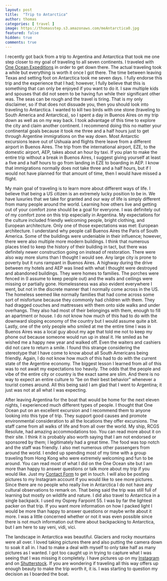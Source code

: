 ```yaml
---
layout: post
title:  "Trip to Antarctica"
author: thomas
categories: [ travel ]
image: https://thomasstep.s3.amazonaws.com/meAntarctica0.jpg
featured: false
hidden: true
comments: true
---
```

I recently got back from a trip to Argentina and Antarctica that took me one step closer to my goal of traveling to all seven continents. I traveled with [One Ocean Expeditions](https://www.oneoceanexpeditions.com/) in order to get down there. The actual traveling took a while but everything is worth it once I got there. The time between leaving Texas and setting foot on Antarctica took me seven days. I fully endorse this trip and the experience that I had; however, I fully believe that this is something that can only be enjoyed if you want to do it. I saw multiple kids and spouses that did not seem to be having fun while their significant other was. The seas can be rough and the travel is tiring. That is my only disclaimer, so if that does not dissuade you, then you should look into traveling to Antarctica.
I wanted to kill two birds with one stone (traveling to South America and Antarctica), so I spent a day in Buenos Aires on my trip down as well as on my way back. I took advantage of this time to explore the city and claim another continent. I recommend doing this no matter your continental goals because it took me three and a half hours just to get through Argentine immigrations on the way down. Most Antarctic excursions leave out of Ushuaia and flights there leave from a different airport in Buenos Aires. The trip from the international airport, EZE, to the domestic airport, AEP, takes about an hour by taxi. If you plan to make the entire trip without a break in Buenos Aires, I suggest giving yourself at least a five and a half hours to go from landing in EZE to boarding in AEP. I know that immigrations normally does not take three and a half hours, but if I would not have planned for that amount of time, then I would have missed a flight.

My main goal of traveling is to learn more about different ways of life. I believe that being a US citizen is an extremely lucky position to be in. We have luxuries that we take for granted and our way of life is simply different from many people around the world. Learning how others live and getting out of your comfort zone should be a goal for everyone. I was definitely out of my comfort zone on this trip especially in Argentina. My expectations for the culture included friendly welcoming people, bright clothing, and European architecture. Only one of those expectations was met: European architecture. I understand why people call Buenos Aires the Paris of South America. Some of the buildings were undeniable in their influence; however, there were also multiple more modern buildings. I think that numerous places tried to keep the history of their building in tact, but there was definitely newer construction going on instead of restoration. There were also way more slums than I thought I would see. Any large city is prone to poverty but it runs rampant in Buenos Aires. A highway during the drive between my hotels and AEP was lined with what I thought were destroyed and abandoned buildings. They were homes to families. The porches were fenced in (I assume to keep people out) and the walls and ceilings were missing or partially gone. Homelessness was also evident everywhere I went, but not in the discrete manner that I normally come across in the US. The homeless seemed like normally families that had come across some sort of misfortune because they commonly had children with them. They had dragged couches and mattresses with them onto side walks and under overhangs. They also had most of their belongings with them, enough to fill an apartment or house. I do not know how much of this had to do with the downward sloping economy of the country but I would assume quite a bit. Lastly, one of the only people who smiled at me the entire time I was in Buenos Aires was a local guy about my age that told me not to keep my phone out because someone would run up in steal it. He smiled as he wished me a happy new year and walked off. Even the waiters and cashiers did not care to return a smile. I found this strange considering the stereotype that I have come to know about all South Americans being friendly. Again, I do not know how much of this had to do with the current state of the Argentine economy. The biggest lesson I learned from all of this was to not await my expectations too heavily. The odds that the people and vibe of the entire city or country is the exact same are slim. And there is no way to expect an entire culture to "be on their best behavior" whenever a tourist comes around. All this being said I am glad that I went to Argentina; it just was not at all what I was expecting.

After leaving Argentina for the boat that would be home for the next eleven nights, I experienced much different types of people. I thought that One Ocean put on an excellent excursion and I recommend them to anyone looking into this type of trip. They support good causes and promote environmental consideration to all the locations they offer excursions. The staff came from all walks of life and from all over the world. My ship, RCGS Resolute, had amazing accommodations too. You can read more about it on their site. I think it is probably also worth saying that I am not endorsed or sponsored by them; I legitimately had a great time. The food was top notch and the staff was friendly. I also met numerous other passengers from around the world. I ended up spending most of my time with a group traveling from Hong Kong who were extremely welcoming and fun to be around. You can read most of what I did on the One Ocean site but I am more than happy to answer questions or talk more about my trip if you would like. Just my [Contact Form](https://thomasstep.com/#contact) to get in touch. I will also be posting pictures to my Instagram account if you would like to see more pictures. Since there are no people who really live in Antarctica I do not have any cultural observations to remark on. That being said the trip was still full of learning but mostly on wildlife and nature. I did also travel to Antarctica in a single backpack. I used my Osprey Farpoint 55. I was by far the lightest packer on that trip. If you want more information on how I packed light I would be more than happy to answer questions or maybe write about it more. I was a little concerned whether or not it was even possible since there is not much information out there about backpacking to Antarctica, but I am here to say veni, vidi, vici.

The landscape in Antarctica was beautiful. Glaciers and rocky mountains were all over. I loved taking pictures there and also putting the camera down to soak it all in. I had to make a deal with myself to only take half as many pictures as I wanted. I got too caught up in trying to capture what I was seeing that I was missing it completely. I have pictures up on my [Instagram](https://www.instagram.com/tmoneyfish/) and on [Shutterstock](https://www.shutterstock.com/g/ThomasStep?language=en). If you are wondering if traveling all this way offers up enough beauty to make the trip worth it, it is. I was starting to question my decision as I boarded the boat.
